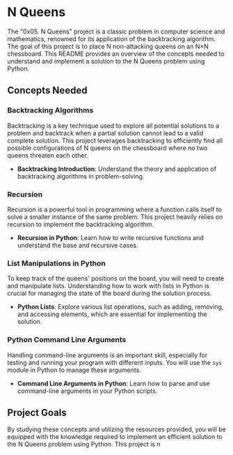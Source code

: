 # N Queens

The "0x05. N Queens" project is a classic problem in computer science and mathematics, renowned for its application of the backtracking algorithm. The goal of this project is to place N non-attacking queens on an N×N chessboard. This README provides an overview of the concepts needed to understand and implement a solution to the N Queens problem using Python.

## Concepts Needed

### Backtracking Algorithms
Backtracking is a key technique used to explore all potential solutions to a problem and backtrack when a partial solution cannot lead to a valid complete solution. This project leverages backtracking to efficiently find all possible configurations of N queens on the chessboard where no two queens threaten each other.

- **Backtracking Introduction**: Understand the theory and application of backtracking algorithms in problem-solving.

### Recursion
Recursion is a powerful tool in programming where a function calls itself to solve a smaller instance of the same problem. This project heavily relies on recursion to implement the backtracking algorithm.

- **Recursion in Python**: Learn how to write recursive functions and understand the base and recursive cases.

### List Manipulations in Python
To keep track of the queens' positions on the board, you will need to create and manipulate lists. Understanding how to work with lists in Python is crucial for managing the state of the board during the solution process.

- **Python Lists**: Explore various list operations, such as adding, removing, and accessing elements, which are essential for implementing the solution.

### Python Command Line Arguments
Handling command-line arguments is an important skill, especially for testing and running your program with different inputs. You will use the `sys` module in Python to manage these arguments.

- **Command Line Arguments in Python**: Learn how to parse and use command-line arguments in your Python scripts.

## Project Goals
By studying these concepts and utilizing the resources provided, you will be equipped with the knowledge required to implement an efficient solution to the N Queens problem using Python. This project is n
